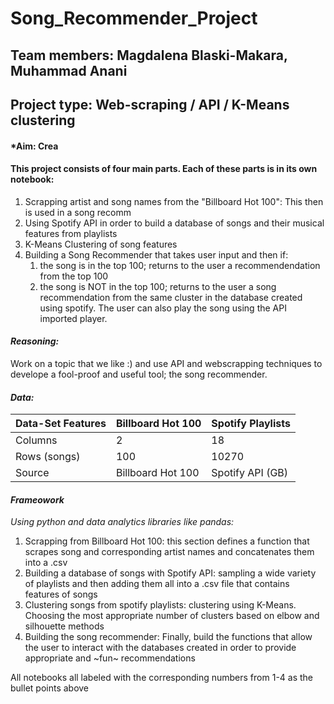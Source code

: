 # Song_Recommender_Project

## Team members: Magdalena Blaski-Makara, Muhammad Anani
## Project type: Web-scraping / API / K-Means clustering 

#### *Aim: Crea

#### This project consists of four main parts. Each of these parts is in its own notebook:
1. Scrapping artist and song names from the "Billboard Hot 100": This then is used in a song recomm
2. Using Spotify API in order to build a database of songs and their musical features from playlists
3. K-Means Clustering of song features 
4. Building a Song Recommender that takes user input and then if:
      1) the song is in the top 100; returns to the user a recommendendation from the top 100
      2) the song is NOT in the top 100; returns to the user a song recommendation from the same cluster in the database created using spotify. The user            can also play the song using the API imported player.
  
#### *Reasoning:*
Work on a topic that we like :) and use API and webscrapping techniques to develope a fool-proof and useful tool; the song recommender.

#### *Data:*

| Data-Set Features | Billboard Hot 100  | Spotify Playlists |
| ----------------- | ------------------ | ----------------- |
| Columns           | 2                  | 18                |
| Rows (songs)      | 100                | 10270             |
| Source            | Billboard Hot 100  | Spotify API (GB)  |


 


#### *Frameowork*
*Using python and data analytics libraries like pandas:*
1. Scrapping from Billboard Hot 100: this section defines a function that scrapes song and corresponding artist names and concatenates them into a .csv
2. Building a database of songs with Spotify API: sampling a wide variety of playlists and then adding them all into a .csv file that contains features of songs
3. Clustering songs from spotify playlists: clustering using K-Means. Choosing the most appropriate number of clusters based on elbow and silhouette methods
4. Building the song recommender: Finally, build the functions that allow the user to interact with the databases created in order to provide appropriate and ~fun~ recommendations

All notebooks all labeled with the corresponding numbers from 1-4 as the bullet points above



